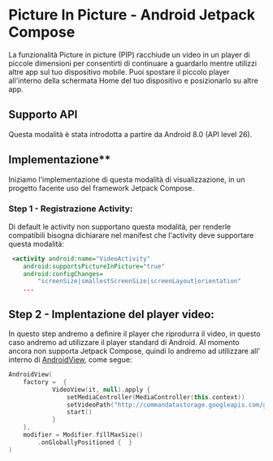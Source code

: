 # **Picture In Picture - Android Jetpack Compose**

La funzionalità Picture in picture (PIP) racchiude un video in un player di piccole dimensioni per consentirti di continuare a guardarlo mentre utilizzi altre app sul tuo dispositivo mobile. Puoi spostare il piccolo player all'interno della schermata Home del tuo dispositivo e posizionarlo su altre app.

## Supporto API 
Questa modalità è stata introdotta a partire da Android 8.0 (API level 26).

## Implementazione**

Iniziamo l'implementazione di questa modalità di visualizzazione, in un progetto facente uso del framework Jetpack Compose.

### **Step 1 - Registrazione Activity**: 
Di default le activity non supportano questa modalità, per renderle compatibili bisogna dichiarare nel manifest
che l'activity deve supportare questa modalità:
```xml
 <activity android:name="VideoActivity"
    android:supportsPictureInPicture="true"
    android:configChanges=
        "screenSize|smallestScreenSize|screenLayout|orientation"
    ...
```

## **Step 2 - Implentazione del player video**:
In questo step andremo a definire il player che riprodurra il video, in questo caso andremo ad utilizzare il player standard di Android. Al momento ancora non supporta Jetpack Compose, quindi lo andremo ad utilizzare all' interno di [AndroidView](doc:https://foso.github.io/Jetpack-Compose-Playground/viewinterop/androidview/), come segue:

```kotlin
AndroidView(
    factory =  {
            VideoView(it, null).apply {
                setMediaController(MediaController(this.context))
                setVideoPath("http://commandatastorage.googleapis.com/gtv-videos-bucket/sample/BigBunny.mp4")
                start()
            }
    },
    modifier = Modifier.fillMaxSize()
        .onGloballyPositioned {  }
)
```